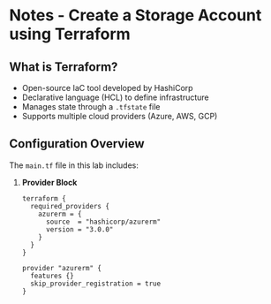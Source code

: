 # Notes - Create a Storage Account using Terraform

## What is Terraform?
- Open-source IaC tool developed by HashiCorp
- Declarative language (HCL) to define infrastructure
- Manages state through a `.tfstate` file
- Supports multiple cloud providers (Azure, AWS, GCP)

## Configuration Overview
The `main.tf` file in this lab includes:
1. **Provider Block**
   ```hcl
   terraform {
     required_providers {
       azurerm = {
         source  = "hashicorp/azurerm"
         version = "3.0.0"
       }
     }
   }

   provider "azurerm" {
     features {}
     skip_provider_registration = true
   }
